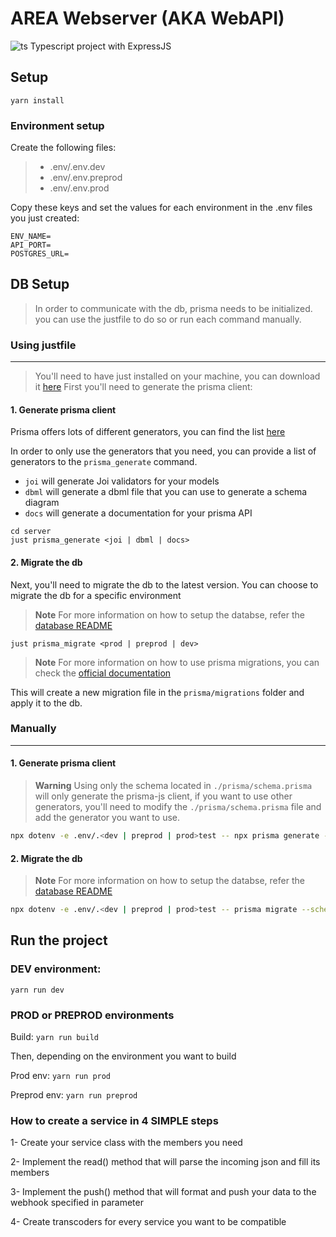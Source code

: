 # AREA Webserver (AKA WebAPI)

![ts](https://badgen.net/badge/-/TypeScript?icon=typescript&label&labelColor=blue&color=555555) 
Typescript project with ExpressJS

## Setup

`yarn install`


### Environment setup

Create the following files:
> - .env/.env.dev
> - .env/.env.preprod
> - .env/.env.prod

Copy these keys and set the values for each environment in the .env files you just created:
```
ENV_NAME=
API_PORT=
POSTGRES_URL=
```

## DB Setup

> In order to communicate with the db, prisma needs to be initialized.
> you can use the justfile to do so or run each command manually.

### Using justfile
***

> You'll need to have just installed on your machine, you can download it [here](https://github.com/casey/just)
First you'll need to generate the prisma client:

#### 1. Generate prisma client

Prisma offers lots of different generators, you can find the list [here](https://www.prisma.io/docs/concepts/components/prisma-schema/generators)

In order to only use the generators that you need, you can provide a list of generators to the `prisma_generate` command.
- `joi` will generate Joi validators for your models
- `dbml` will generate a dbml file that you can use to generate a schema diagram
- `docs` will generate a documentation for your prisma API

```
cd server
just prisma_generate <joi | dbml | docs>
```

#### 2. Migrate the db

Next, you'll need to migrate the db to the latest version.
You can choose to migrate the db for a specific environment

> **Note**
> For more information on how to setup the databse, refer the [database README](../database/README.md)


```
just prisma_migrate <prod | preprod | dev>
```
> **Note**
> For more information on how to use prisma migrations, you can check the [official documentation](https://www.prisma.io/docs/concepts/components/prisma-migrate)

This will create a new migration file in the `prisma/migrations` folder and apply it to the db.

### Manually
***

#### 1. Generate prisma client

> **Warning**
> Using only the schema located in `./prisma/schema.prisma` will only generate the prisma-js client, if you want to use other generators, you'll need to modify the `./prisma/schema.prisma` file and add the generator you want to use.

```bash
npx dotenv -e .env/.<dev | preprod | prod>test -- npx prisma generate --schema=./prisma/schema.prisma
```

#### 2. Migrate the db

> **Note**
> For more information on how to setup the databse, refer the [database README](../database/README.md)

```bash
npx dotenv -e .env/.<dev | preprod | prod>test -- prisma migrate --schema=./prisma/schema.prisma --name init
```

## Run the project

### DEV environment:
`yarn run dev`


### PROD or PREPROD environments

Build: `yarn run build`

Then, depending on the environment you want to build

Prod env: `yarn run prod`

Preprod env: `yarn run preprod`

### How to create a service in 4 SIMPLE steps

1- Create your service class with the members you need

2- Implement the read() method that will parse the incoming json and fill its members

3- Implement the push() method that will format and push your data to the webhook specified in parameter

4- Create transcoders for every service you want to be compatible
